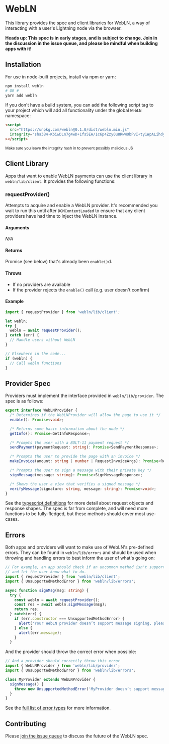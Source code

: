 # WebLN

This library provides the spec and client libraries for WebLN, a way of
interacting with a user's Lightning node via the browser.

**Heads up: This spec is in early stages, and is subject to change.
Join in the discussion in the issue queue, and please be mindful
when building apps with it!**

## Installation

For use in node-built projects, install via npm or yarn:

```bash
npm install webln
# OR #
yarn add webln
```

If you don't have a build system, you can add the following script tag to your
project which will add all functionality under the global `WebLN` namespace:
```html
<script
  src="https://unpkg.com/webln@0.1.0/dist/webln.min.js"
  integrity="sha384-KbiwDLn7g4wD+1fs5EA/1c6p4Zzy0u8RwWObPvI+ty1WpALihdyvjF7/yKJzJk/I" crossorigin="anonymous"
></script>
```
<sup>Make sure you leave the integrity hash in to prevent possibly malicious JS</sup>


## Client Library

Apps that want to enable WebLN payments can use the client library in
`webln/lib/client`. It provides the following functions:

### requestProvider()

Attempts to acquire and enable a WebLN provider. It's recommended
you wait to run this until after `DOMContentLoaded` to ensure that
any client providers have had time to inject the WebLN instance.

#### Arguments

_N/A_

#### Returns

Promise<WebLNProvider> (see below) that's already been `enable()`d.

#### Throws

* If no providers are available
* If the provider rejects the `enable()` call (e.g. user doesn't confirm)

#### Example

```ts
import { requestProvider } from 'webln/lib/client';

let webln;
try {
  webln = await requestProvider();
} catch (err) {
  // Handle users without WebLN
}

// Elsewhere in the code...
if (webln) {
  // Call webln functions
}
```



## Provider Spec

Providers must implement the interface provided in `webln/lib/provider`.
The spec is as follows:

```ts
export interface WebLNProvider {
  /* Determines if the WebLNProvider will allow the page to use it */
  enable(): Promise<void>;

  /* Returns some basic information about the node */
  getInfo(): Promise<GetInfoResponse>;

  /* Prompts the user with a BOLT-11 payment request */
  sendPayment(paymentRequest: string): Promise<SendPaymentResponse>;

  /* Prompts the user to provide the page with an invoice */
  makeInvoice(amount: string | number | RequestInvoiceArgs): Promise<RequestInvoiceResponse>;

  /* Prompts the user to sign a message with their private key */
  signMessage(message: string): Promise<SignMessageResponse>;

  /* Shows the user a view that verifies a signed message */
  verifyMessage(signature: string, message: string): Promise<void>;
}
```

See the [typescript definitions](https://github.com/wbobeirne/webln/blob/master/src/provider.ts)
for more detail about request objects and response shapes. The spec
is far from complete, and will need more functions to be fully-fledged,
but these methods should cover most use-cases.


## Errors

Both apps and providers will want to make use of WebLN's pre-defined errors.
They can be found in `webln/lib/errors` and should be used when throwing and
handling errors to best inform the user of what's going on:

```ts
// For example, an app should check if an uncommon method isn't supported,
// and let the user know what to do.
import { requestProvider } from 'webln/lib/client';
import { UnsupportedMethodError } from 'webln/lib/errors';

async function signMsg(msg: string) {
  try {
    const webln = await requestProvider();
    const res = await webln.signMessage(msg);
    return res;
  } catch(err) {
    if (err.constructor === UnsupportedMethodError) {
      alert('Your WebLN provider doesn’t support message signing, please email support@app.com for manual verification');
    } else {
      alert(err.message);
    }
  }
```

And the provider should throw the correct error when possible:

```ts
// And a provider should correctly throw this error
import { WebLNProvider } from 'webln/lib/provider';
import { UnsupportedMethodError } from 'webln/lib/errors';

class MyProvider extends WebLNProvider {
  signMessage() {
    throw new UnsupportedMethodError('MyProvider doesn’t support message signatures!');
  }
}
```

See the [full list of error types](https://github.com/wbobeirne/webln/blob/master/src/errors.ts)
for more information.

## Contributing

Please [join the issue queue](https://github.com/wbobeirne/webln/issues) to
discuss the future of the WebLN spec.
